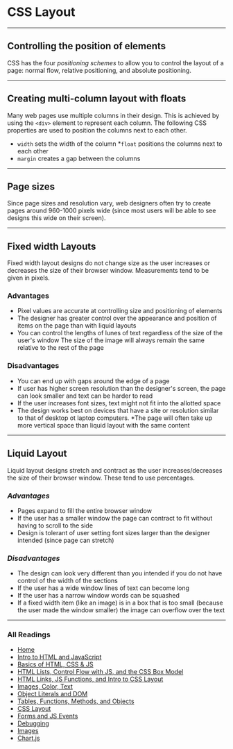 # CSS Layout

***

## Controlling the position of elements

CSS has the four *positioning schemes* to allow you to control the layout of a page: normal flow, relative positioning, and absolute positioning.

***

## Creating multi-column layout with floats

Many web pages use multiple columns in their design. This is achieved by using the `<div>` element to represent each column. The following CSS properties are used to position the columns next to each other.

* `width` sets the width of the column
*`float` positions the columns next to each other
* `margin` creates a gap between the columns

***

## Page sizes

Since page sizes and resolution vary, web designers often try to create pages around 960-1000 pixels wide (since most users will be able to see designs this wide on their screen).

***

## Fixed width Layouts

Fixed width layout designs do not change size as the user increases or decreases the size of their browser window. Measurements tend to be given in pixels.

### **Advantages**

* Pixel values are accurate at controlling size and positioning of elements
* The designer has greater control over the appearance and position of items on the page than with liquid layouts
* You can control the lengths of lunes of text regardless of the size of the user's window
The size of the image will always remain the same relative to the rest of the page

### **Disadvantages**

* You can end up with gaps around the edge of a page
* If user has higher screen resolution than the designer's screen, the page can look smaller and text can be harder to read
* If the user increases font sizes, text might not fit into the allotted space
* The design works best on devices that have a site or resolution similar to that of desktop ot laptop computers.
*The page will often take up more vertical space than liquid layout with the same content

***

## Liquid Layout

Liquid layout designs stretch and contract as the user increases/decreases the size of their browser window. These tend to use percentages.

### *Advantages*

* Pages expand to fill the entire browser window
* If the user has a smaller window the page can contract to fit without having to scroll to the side
* Design is tolerant of user setting font sizes larger than the designer intended (since page can stretch)

### *Disadvantages*

* The design can look very different than you intended if you do not have control of the width of the sections
* If the user has a wide window lines of text can become long
* If the user has a narrow window words can be squashed
* If a fixed width item (like an image) is in a box that is too small (because the user made the window smaller) the image can overflow over the text

***

### All Readings

* [Home](README.md)
* [Intro to HTML and JavaScript](class-01.md)
* [Basics of HTML, CSS & JS](class-02.md)
* [HTML Lists, Control Flow with JS, and the CSS Box Model](class-03.md)
* [HTML Links, JS Functions, and Intro to CSS Layout](class-04.md)
* [Images, Color, Text](class-05.md)
* [Object Literals and DOM](class-06.md)
* [Tables, Functions, Methods, and Objects](class-07.md)
* [CSS Layout](class-08.md)
* [Forms and JS Events](class-09.md)
* [Debugging](class-10.md)
* [Images](class-11.md)
* [Chart.js](class-12.md)
